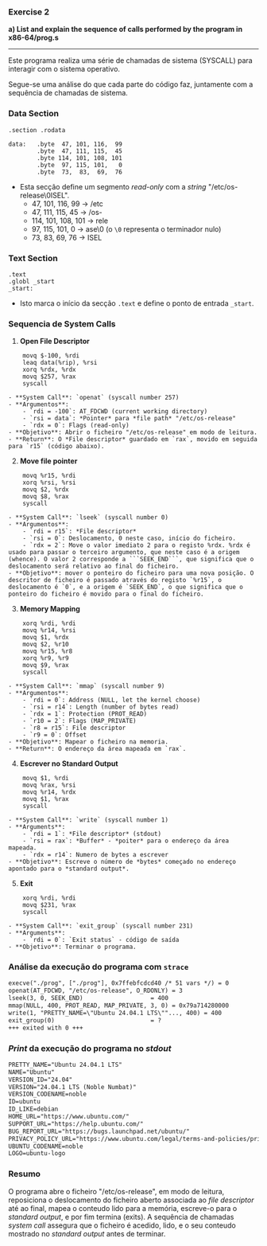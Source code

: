 ### Exercise 2

**a) List and explain the sequence of calls performed by the program in x86-64/prog.s**

----

Este programa realiza uma série de chamadas de sistema (SYSCALL) para interagir com o sistema operativo.

Segue-se uma análise do que cada parte do código faz, juntamente com a sequência de chamadas de sistema.

### Data Section
```assembly
.section .rodata

data:   .byte  47, 101, 116,  99
        .byte  47, 111, 115,  45
        .byte 114, 101, 108, 101
        .byte  97, 115, 101,   0
        .byte  73,  83,  69,  76
```

- Esta secção define um segmento *read-only* com a *string* "/etc/os-release\0ISEL".
    * 47, 101, 116, 99 -> /etc
    * 47, 111, 115, 45 -> /os-
    * 114, 101, 108, 101 -> rele
    * 97, 115, 101, 0 -> ase\0 (o ```\0``` representa o terminador nulo)
    * 73, 83, 69, 76 -> ISEL

### Text Section
```assembly
.text
.globl _start
_start:
```

- Isto marca o início da secção ```.text``` e define o ponto de entrada `_start`.

### Sequencia de System Calls

1. **Open File Descriptor**

```assembly
    movq $-100, %rdi
    leaq data(%rip), %rsi
    xorq %rdx, %rdx
    movq $257, %rax
    syscall
```
    - **System Call**: `openat` (syscall number 257)
    - **Argumentos**:
        - `rdi = -100`: AT_FDCWD (current working directory)
        - `rsi = data`: *Pointer* para *file path* "/etc/os-release"
        - `rdx = 0`: Flags (read-only)
    - **Objetivo**: Abrir o ficheiro "/etc/os-release" em modo de leitura.
    - **Return**: O *File descriptor* guardado em `rax`, movido em seguida para `r15` (código abaixo).

2. **Move file pointer**
    
```assembly
    movq %r15, %rdi
    xorq %rsi, %rsi
    movq $2, %rdx
    movq $8, %rax
    syscall
```
    - **System Call**: `lseek` (syscall number 0)
    - **Argumentos**:
        - `rdi = r15`: *File descriptor*
        - `rsi = 0`: Deslocamento, 0 neste caso, início do ficheiro.
        - `rdx = 2`: Move o valor imediato 2 para o registo %rdx. %rdx é usado para passar o terceiro argumento, que neste caso é a origem (whence). O valor 2 corresponde a ```SEEK_END```, que significa que o deslocamento será relativo ao final do ficheiro.
    - **Objetivo**: mover o ponteiro do ficheiro para uma nova posição. O descritor de ficheiro é passado através do registo `%r15`, o deslocamento é `0`, e a origem é `SEEK_END`, o que significa que o ponteiro do ficheiro é movido para o final do ficheiro.

3. **Memory Mapping**
 
```assembly
    xorq %rdi, %rdi
    movq %r14, %rsi
    movq $1, %rdx
    movq $2, %r10
    movq %r15, %r8
    xorq %r9, %r9
    movq $9, %rax
    syscall
```
    - **System Call**: `mmap` (syscall number 9)
    - **Argumentos**:
        - `rdi = 0`: Address (NULL, let the kernel choose)
        - `rsi = r14`: Length (number of bytes read)
        - `rdx = 1`: Protection (PROT_READ)
        - `r10 = 2`: Flags (MAP_PRIVATE)
        - `r8 = r15`: File descriptor
        - `r9 = 0`: Offset
    - **Objetivo**: Mapear o ficheiro na memoria.
    - **Return**: O endereço da área mapeada em `rax`.

4. **Escrever no Standard Output**
    
```assembly
    movq $1, %rdi
    movq %rax, %rsi
    movq %r14, %rdx
    movq $1, %rax
    syscall
```

    - **System Call**: `write` (syscall number 1)
    - **Arguments**:
        - `rdi = 1`: *File descriptor* (stdout)
        - `rsi = rax`: *Buffer* - *poiter* para o endereço da área mapeada.
        - `rdx = r14`: Numero de bytes a escrever
    - **Objetivo**: Escreve o número de *bytes* começado no endereço apontado para o *standard output*.

5. **Exit**
 
```assembly
    xorq %rdi, %rdi
    movq $231, %rax
    syscall
```
    - **System Call**: `exit_group` (syscall number 231)
    - **Arguments**:
        - `rdi = 0`: `Exit status` - código de saída
    - **Objetivo**: Terminar o programa.

### Análise da execução do programa com `strace`

```txt
execve("./prog", ["./prog"], 0x7ffebfcdcd40 /* 51 vars */) = 0
openat(AT_FDCWD, "/etc/os-release", O_RDONLY) = 3
lseek(3, 0, SEEK_END)                   = 400
mmap(NULL, 400, PROT_READ, MAP_PRIVATE, 3, 0) = 0x79a714280000
write(1, "PRETTY_NAME=\"Ubuntu 24.04.1 LTS\""..., 400) = 400
exit_group(0)                           = ?
+++ exited with 0 +++
```

### *Print* da execução do programa no *stdout*

```txt
PRETTY_NAME="Ubuntu 24.04.1 LTS"
NAME="Ubuntu"
VERSION_ID="24.04"
VERSION="24.04.1 LTS (Noble Numbat)"
VERSION_CODENAME=noble
ID=ubuntu
ID_LIKE=debian
HOME_URL="https://www.ubuntu.com/"
SUPPORT_URL="https://help.ubuntu.com/"
BUG_REPORT_URL="https://bugs.launchpad.net/ubuntu/"
PRIVACY_POLICY_URL="https://www.ubuntu.com/legal/terms-and-policies/privacy-policy"
UBUNTU_CODENAME=noble
LOGO=ubuntu-logo
```

### Resumo
O programa abre o ficheiro "/etc/os-release", em modo de leitura, reposiciona o deslocamento do  ficheiro aberto associada ao *file descriptor* até ao final, mapea o conteudo lido para a memória, escreve-o para o *standard output*, e por fim termina (exits). A sequência de chamadas *system call* assegura que o ficheiro é acedido, lido, e o seu conteudo mostrado no *standard output* antes de terminar.

